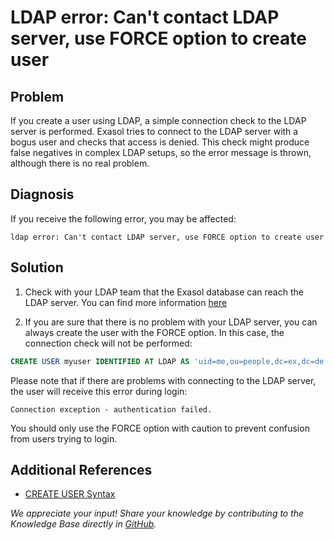 # LDAP error: Can't contact LDAP server, use FORCE option to create user 
## Problem

If you create a user using LDAP, a simple connection check to the LDAP server is performed. Exasol tries to connect to the LDAP server with a bogus user and checks that access is denied. This check might produce false negatives in complex LDAP setups, so the error message is thrown, although there is no real problem.

## Diagnosis

If you receive the following error, you may be affected:


```
ldap error: Can't contact LDAP server, use FORCE option to create user 
```
## Solution

1. Check with your LDAP team that the Exasol database can reach the LDAP server. You can find more information [here](https://exasol.my.site.com/s/article/Manual-LDAP-Connection-Test)

2. If you are sure that there is no problem with your LDAP server, you can always create the user with the FORCE option. In this case, the connection check will not be performed:


```sql
CREATE USER myuser IDENTIFIED AT LDAP AS 'uid=me,ou=people,dc=ex,dc=de' FORCE; 
```
Please note that if there are problems with connecting to the LDAP server, the user will receive this error during login:
```
Connection exception - authentication failed.
```
You should only use the FORCE option with caution to prevent confusion from users trying to login.

## Additional References

* [CREATE USER Syntax](https://docs.exasol.com/sql/create_user.htm)

*We appreciate your input! Share your knowledge by contributing to the Knowledge Base directly in [GitHub](https://github.com/exasol/public-knowledgebase).* 